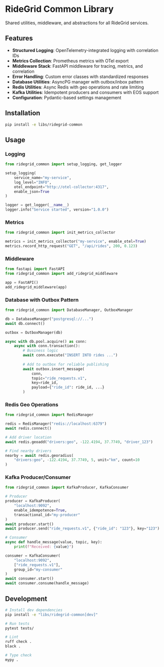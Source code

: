# RideGrid Common Library

Shared utilities, middleware, and abstractions for all RideGrid services.

## Features

- **Structured Logging**: OpenTelemetry-integrated logging with correlation IDs
- **Metrics Collection**: Prometheus metrics with OTel export
- **Middleware Stack**: FastAPI middleware for tracing, metrics, and correlation
- **Error Handling**: Custom error classes with standardized responses
- **Database Utilities**: AsyncPG manager with outbox/inbox pattern
- **Redis Utilities**: Async Redis with geo operations and rate limiting
- **Kafka Utilities**: Idempotent producers and consumers with EOS support
- **Configuration**: Pydantic-based settings management

## Installation

```bash
pip install -e libs/ridegrid-common
```

## Usage

### Logging

```python
from ridegrid_common import setup_logging, get_logger

setup_logging(
    service_name="my-service",
    log_level="INFO",
    otel_endpoint="http://otel-collector:4317",
    enable_json=True
)

logger = get_logger(__name__)
logger.info("Service started", version="1.0.0")
```

### Metrics

```python
from ridegrid_common import init_metrics_collector

metrics = init_metrics_collector("my-service", enable_otel=True)
metrics.record_http_request("GET", "/api/rides", 200, 0.123)
```

### Middleware

```python
from fastapi import FastAPI
from ridegrid_common import add_ridegrid_middleware

app = FastAPI()
add_ridegrid_middleware(app)
```

### Database with Outbox Pattern

```python
from ridegrid_common import DatabaseManager, OutboxManager

db = DatabaseManager("postgresql://...")
await db.connect()

outbox = OutboxManager(db)

async with db.pool.acquire() as conn:
    async with conn.transaction():
        # Business logic
        await conn.execute("INSERT INTO rides ...")
        
        # Add to outbox for reliable publishing
        await outbox.insert_message(
            conn, 
            topic="ride_requests.v1",
            key=ride_id,
            payload={"ride_id": ride_id, ...}
        )
```

### Redis Geo Operations

```python
from ridegrid_common import RedisManager

redis = RedisManager("redis://localhost:6379")
await redis.connect()

# Add driver location
await redis.geoadd("drivers:geo", -122.4194, 37.7749, "driver_123")

# Find nearby drivers
nearby = await redis.georadius(
    "drivers:geo", -122.4194, 37.7749, 5, unit="km", count=10
)
```

### Kafka Producer/Consumer

```python
from ridegrid_common import KafkaProducer, KafkaConsumer

# Producer
producer = KafkaProducer(
    "localhost:9092",
    enable_idempotence=True,
    transactional_id="my-producer"
)
await producer.start()
await producer.send("ride_requests.v1", {"ride_id": "123"}, key="123")

# Consumer
async def handle_message(value, topic, key):
    print(f"Received: {value}")

consumer = KafkaConsumer(
    "localhost:9092",
    ["ride_requests.v1"],
    group_id="my-consumer"
)
await consumer.start()
await consumer.consume(handle_message)
```

## Development

```bash
# Install dev dependencies
pip install -e "libs/ridegrid-common[dev]"

# Run tests
pytest tests/

# Lint
ruff check .
black .

# Type check
mypy .
```





